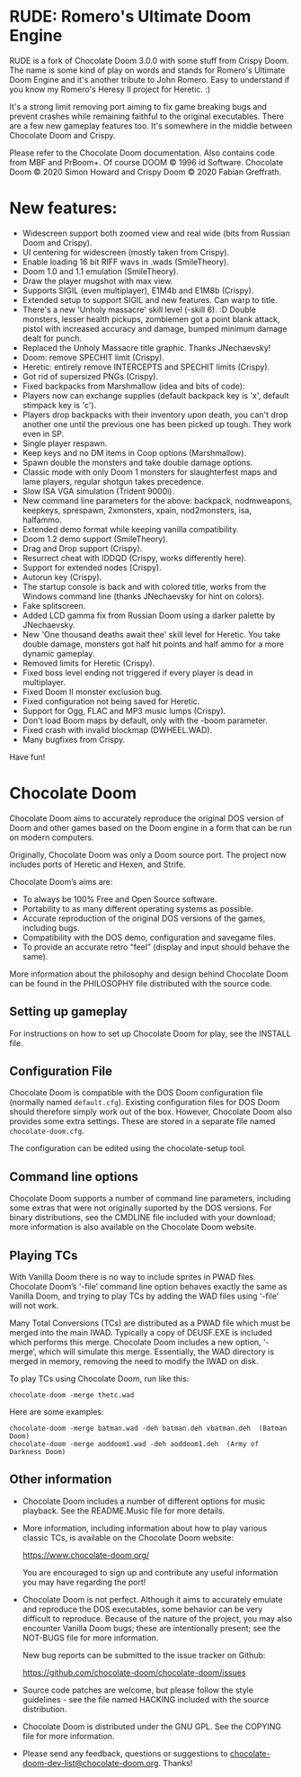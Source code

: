# RUDE: Romero's Ultimate Doom Engine

 RUDE is a fork of Chocolate Doom 3.0.0 with some stuff from Crispy Doom.
 The name is some kind of play on words and stands for Romero's Ultimate Doom Engine and
it's another tribute to John Romero. Easy to understand if you know my Romero's Heresy II
project for Heretic. :)

 It's a strong limit removing port aiming to fix game breaking bugs and prevent crashes while
remaining faithful to the original executables. There are a few new gameplay features too.
 It's somewhere in the middle between Chocolate Doom and Crispy.

 Please refer to the Chocolate Doom documentation.
 Also contains code from MBF and PrBoom+.
 Of course DOOM © 1996 id Software.
 Chocolate Doom © 2020 Simon Howard and Crispy Doom © 2020 Fabian Greffrath.

# New features:

 * Widescreen support both zoomed view and real wide (bits from Russian Doom and Crispy).
 * UI centering for widescreen (mostly taken from Crispy).
 * Enable loading 16 bit RIFF wavs in .wads (SmileTheory).
 * Doom 1.0 and 1.1 emulation (SmileTheory).
 * Draw the player mugshot with max view.
 * Supports SIGIL (even multiplayer), E1M4b and E1M8b (Crispy).
 * Extended setup to support SIGIL and new features. Can warp to title.
 * There's a new 'Unholy massacre' skill level (-skill 6). :D Double monsters, lesser health pickups,
 zombiemen got a point blank attack, pistol with increased accuracy and damage, bumped minimum damage
 dealt for punch.
 * Replaced the Unholy Massacre title graphic. Thanks JNechaevsky!
 * Doom: remove SPECHIT limit (Crispy).
 * Heretic: entirely remove INTERCEPTS and SPECHIT limits (Crispy).
 * Got rid of supersized PNGs (Crispy).
 * Fixed backpacks from Marshmallow (idea and bits of code):
 * Players now can exchange supplies (default backpack key is 'x', default stimpack key is 'c').
 * Players drop backpacks with their inventory upon death, you can't drop another one until the
 previous one has been picked up tough. They work even in SP.
 * Single player respawn.
 * Keep keys and no DM items in Coop options (Marshmallow).
 * Spawn double the monsters and take double damage options.
 * Classic mode with only Doom 1 monsters for slaughterfest maps and lame players, regular shotgun
 takes precedence.
 * Slow ISA VGA simulation (Trident 9000i).
 * New command line parameters for the above: backpack, nodmweapons, keepkeys, sprespawn, 2xmonsters,
 xpain, nod2monsters, isa, halfammo.
 * Extended demo format while keeping vanilla compatibility.
 * Doom 1.2 demo support (SmileTheory).
 * Drag and Drop support (Crispy).
 * Resurrect cheat with IDDQD (Crispy, works differently here).
 * Support for extended nodes (Crispy).
 * Autorun key (Crispy).
 * The startup console is back and with colored title, works from the Windows command line
 (thanks JNechaevsky for hint on colors).
 * Fake splitscreen.
 * Added LCD gamma fix from Russian Doom using a darker palette by JNechaevsky.
 * New 'One thousand deaths await thee' skill level for Heretic. You take double damage, monsters
 got half hit points and half ammo for a more dynamic gameplay.
 * Removed limits for Heretic (Crispy).
 * Fixed boss level ending not triggered if every player is dead in multiplayer.
 * Fixed Doom II monster exclusion bug.
 * Fixed configuration not being saved for Heretic.
 * Support for Ogg, FLAC and MP3 music lumps (Crispy).
 * Don't load Boom maps by default, only with the -boom parameter.
 * Fixed crash with invalid blockmap (DWHEEL.WAD).
 * Many bugfixes from Crispy.

 Have fun!

# Chocolate Doom

Chocolate Doom aims to accurately reproduce the original DOS version of
Doom and other games based on the Doom engine in a form that can be
run on modern computers.

Originally, Chocolate Doom was only a Doom source port. The project
now includes ports of Heretic and Hexen, and Strife.

Chocolate Doom’s aims are:

 * To always be 100% Free and Open Source software.
 * Portability to as many different operating systems as possible.
 * Accurate reproduction of the original DOS versions of the games,
   including bugs.
 * Compatibility with the DOS demo, configuration and savegame files.
 * To provide an accurate retro “feel” (display and input should
   behave the same).

More information about the philosophy and design behind Chocolate Doom
can be found in the PHILOSOPHY file distributed with the source code.

## Setting up gameplay

For instructions on how to set up Chocolate Doom for play, see the
INSTALL file.

## Configuration File

Chocolate Doom is compatible with the DOS Doom configuration file
(normally named `default.cfg`). Existing configuration files for DOS
Doom should therefore simply work out of the box. However, Chocolate
Doom also provides some extra settings. These are stored in a
separate file named `chocolate-doom.cfg`.

The configuration can be edited using the chocolate-setup tool.

## Command line options

Chocolate Doom supports a number of command line parameters, including
some extras that were not originally suported by the DOS versions. For
binary distributions, see the CMDLINE file included with your
download; more information is also available on the Chocolate Doom
website.

## Playing TCs

With Vanilla Doom there is no way to include sprites in PWAD files.
Chocolate Doom’s ‘-file’ command line option behaves exactly the same
as Vanilla Doom, and trying to play TCs by adding the WAD files using
‘-file’ will not work.

Many Total Conversions (TCs) are distributed as a PWAD file which must
be merged into the main IWAD. Typically a copy of DEUSF.EXE is
included which performs this merge. Chocolate Doom includes a new
option, ‘-merge’, which will simulate this merge. Essentially, the
WAD directory is merged in memory, removing the need to modify the
IWAD on disk.

To play TCs using Chocolate Doom, run like this:

```
chocolate-doom -merge thetc.wad
```

Here are some examples:

```
chocolate-doom -merge batman.wad -deh batman.deh vbatman.deh  (Batman Doom)
chocolate-doom -merge aoddoom1.wad -deh aoddoom1.deh  (Army of Darkness Doom)
```

## Other information

 * Chocolate Doom includes a number of different options for music
   playback. See the README.Music file for more details.

 * More information, including information about how to play various
   classic TCs, is available on the Chocolate Doom website:

     https://www.chocolate-doom.org/

   You are encouraged to sign up and contribute any useful information
   you may have regarding the port!

 * Chocolate Doom is not perfect. Although it aims to accurately
   emulate and reproduce the DOS executables, some behavior can be very
   difficult to reproduce. Because of the nature of the project, you
   may also encounter Vanilla Doom bugs; these are intentionally
   present; see the NOT-BUGS file for more information.

   New bug reports can be submitted to the issue tracker on Github:

     https://github.com/chocolate-doom/chocolate-doom/issues

 * Source code patches are welcome, but please follow the style
   guidelines - see the file named HACKING included with the source
   distribution.

 * Chocolate Doom is distributed under the GNU GPL. See the COPYING
   file for more information.

 * Please send any feedback, questions or suggestions to
   chocolate-doom-dev-list@chocolate-doom.org. Thanks!

